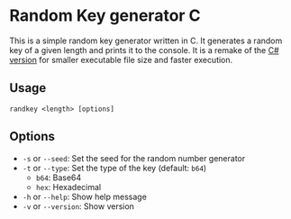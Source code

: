 # Random Key generator C

This is a simple random key generator written in C. It generates a random key of a given length and prints it to the console.
It is a remake of the [C# version](https://github.com/sean1832/random-keygen) for smaller executable file size and faster execution.

## Usage
```shell
randkey <length> [options]
```

## Options
- `-s` or `--seed`: Set the seed for the random number generator
- `-t` or `--type`: Set the type of the key (default: `b64`)
  - `b64`: Base64
  - `hex`: Hexadecimal
- `-h` or `--help`: Show help message
- `-v` or `--version`: Show version

